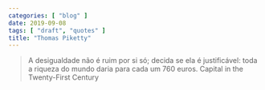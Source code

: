 ```yaml
---
categories: [ "blog" ]
date: 2019-09-08
tags: [ "draft", "quotes" ]
title: "Thomas Piketty"
---
```

> A desigualdade não é ruim por si só; decida se ela é justificável: toda a riqueza do mundo daria para cada um 760 euros. Capital in the Twenty-First Century
